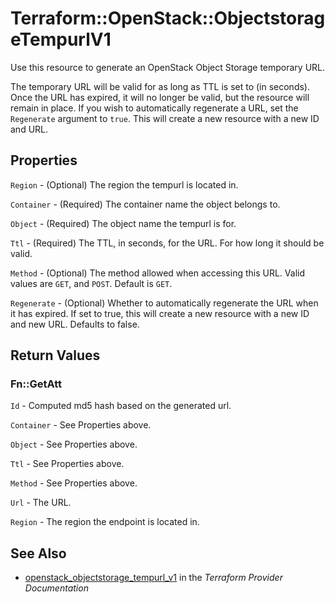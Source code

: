 # Terraform::OpenStack::ObjectstorageTempurlV1

Use this resource to generate an OpenStack Object Storage temporary URL.

The temporary URL will be valid for as long as TTL is set to (in seconds).
Once the URL has expired, it will no longer be valid, but the resource
will remain in place. If you wish to automatically regenerate a URL, set
the `Regenerate` argument to `true`. This will create a new resource with
a new ID and URL.

## Properties

`Region` - (Optional) The region the tempurl is located in.

`Container` - (Required) The container name the object belongs to.

`Object` - (Required) The object name the tempurl is for.

`Ttl` - (Required) The TTL, in seconds, for the URL. For how long it should
be valid.

`Method` - (Optional) The method allowed when accessing this URL.
Valid values are `GET`, and `POST`. Default is `GET`.

`Regenerate` - (Optional) Whether to automatically regenerate the URL when
it has expired. If set to true, this will create a new resource with a new
ID and new URL. Defaults to false.


## Return Values

### Fn::GetAtt

`Id` - Computed md5 hash based on the generated url.

`Container` - See Properties above.

`Object` - See Properties above.

`Ttl` - See Properties above.

`Method` - See Properties above.

`Url` - The URL.

`Region` - The region the endpoint is located in.

## See Also

* [openstack_objectstorage_tempurl_v1](https://www.terraform.io/docs/providers/openstack/r/objectstorage_tempurl_v1.html) in the _Terraform Provider Documentation_